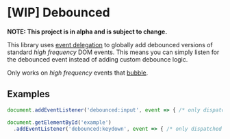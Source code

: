 # [WIP] Debounced

**NOTE: This project is in alpha and is subject to change.**

This library uses [event delegation](https://developer.mozilla.org/en-US/docs/Learn/JavaScript/Building_blocks/Events#Event_delegation)
to globally add debounced versions of standard *high frequency* DOM events.
This means you can simply listen for the debounced event instead of adding custom debounce logic.

Only works on *high frequency* events that [bubble](https://developer.mozilla.org/en-US/docs/Web/API/Event/bubbles).

## Examples

```js
document.addEventListener('debounced:input', event => { /* only dispatched once */ })

document.getElementById('example')
  .addEventListener('debounced:keydown', event => { /* only dispatched once */ })
```
